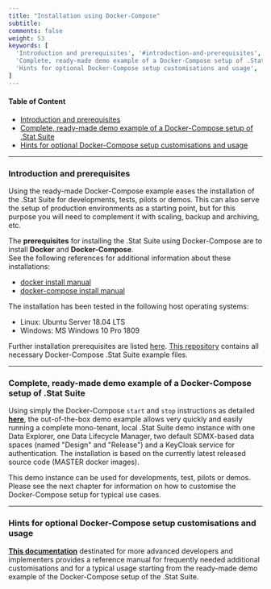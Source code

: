 ```yaml
---
title: "Installation using Docker-Compose"
subtitle: 
comments: false
weight: 53
keywords: [
  'Introduction and prerequisites', '#introduction-and-prerequisites',
  'Complete, ready-made demo example of a Docker-Compose setup of .Stat Suite', '#complete-ready-made-demo-example-of-a-docker-compose-setup-of-stat-suite',
  'Hints for optional Docker-Compose setup customisations and usage', '#hints-for-optional-docker-compose-setup-customisations-and-usage',
]
---
```


#### Table of Content
- [Introduction and prerequisites](#introduction-and-prerequisites)
- [Complete, ready-made demo example of a Docker-Compose setup of .Stat Suite](#complete-ready-made-demo-example-of-a-docker-compose-setup-of-stat-suite)
- [Hints for optional Docker-Compose setup customisations and usage](#hints-for-optional-docker-compose-setup-customisations-and-usage)

---

### Introduction and prerequisites
Using the ready-made Docker-Compose example eases the installation of the .Stat Suite for developments, tests, pilots or demos. This can also serve the setup of production environments as a starting point, but for this purpose you will need to complement it with scaling, backup and archiving, etc.  

The **prerequisites** for installing the .Stat Suite using Docker-Compose are to install **Docker** and **Docker-Compose**.  
See the following references for additional information about these installations:
* [docker install manual](https://docs.docker.com/install/linux/docker-ce/ubuntu/)
* [docker-compose install manual](https://docs.docker.com/compose/install/)

The installation has been tested in the following host operating systems:  
* Linux: Ubuntu Server 18.04 LTS
* Windows: MS Windows 10 Pro 1809  

Further installation prerequisites are listed [here](https://gitlab.com/sis-cc/.stat-suite/dotstatsuite-docker-compose/-/blob/master/README.md#initialization-steps). [This repository](https://gitlab.com/sis-cc/.stat-suite/dotstatsuite-docker-compose) contains all necessary Docker-Compose .Stat Suite example files.

---

### Complete, ready-made demo example of a Docker-Compose setup of .Stat Suite
Using simply the Docker-Compose `start` and `stop` instructions as detailed **[here](https://gitlab.com/sis-cc/.stat-suite/dotstatsuite-docker-compose/-/blob/master/README.md#quick-start)**, the out-of-the-box demo example allows very quickly and easily running a complete mono-tenant, local .Stat Suite demo instance with one Data Explorer, one Data Lifecycle Manager, two default SDMX-based data spaces (named "Design" and "Release") and a KeyCloak service for authentication. The installation is based on the currently latest released source code (MASTER docker images).   

This demo instance can be used for developments, test, pilots or demos. Please see the next chapter for information on how to customise the Docker-Compose setup for typical use cases. 

---

### Hints for optional Docker-Compose setup customisations and usage
**[This documentation](https://gitlab.com/sis-cc/.stat-suite/dotstatsuite-docker-compose/-/blob/master/README.md#basic-docker-customization-options)** destinated for more advanced developers and implementers provides a reference manual for frequently needed additional customisations and for a typical usage starting from the ready-made demo example of the Docker-Compose setup of the .Stat Suite.  